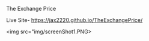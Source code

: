 The Exchange Price

Live Site- https://jax2220.github.io/TheExchangePrice/

<img src="img/screenShot1.PNG>
